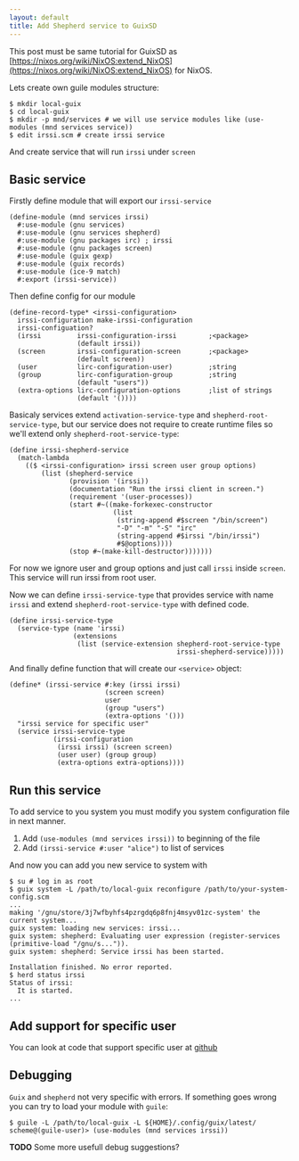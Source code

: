 ```yaml
---
layout: default
title: Add Shepherd service to GuixSD
---
```

This post must be same tutorial for GuixSD as [https://nixos.org/wiki/NixOS:extend_NixOS](https://nixos.org/wiki/NixOS:extend_NixOS) for NixOS.

Lets create own guile modules structure:

    $ mkdir local-guix
    $ cd local-guix
    $ mkdir -p mnd/services # we will use service modules like (use-modules (mnd services service))
    $ edit irssi.scm # create irssi service

And create service that will run `irssi` under `screen`

Basic service
-------------

Firstly define module that will export our `irssi-service`

    (define-module (mnd services irssi)
      #:use-module (gnu services)
      #:use-module (gnu services shepherd)
      #:use-module (gnu packages irc) ; irssi
      #:use-module (gnu packages screen)
      #:use-module (guix gexp)
      #:use-module (guix records)
      #:use-module (ice-9 match)
      #:export (irssi-service))

Then define config for our module

    (define-record-type* <irssi-configuration>
      irssi-configuration make-irssi-configuration
      irssi-configuation?
      (irssi         irssi-configuration-irssi        ;<package>
                     (default irssi))
      (screen        irssi-configuration-screen       ;<package>
                     (default screen))
      (user          lirc-configuration-user)         ;string
      (group         lirc-configuration-group         ;string
                     (default "users"))
      (extra-options lirc-configuration-options       ;list of strings
                     (default '())))

Basicaly services extend `activation-service-type` and `shepherd-root-service-type`, but our service does not require to create runtime files so we'll extend only `shepherd-root-service-type`:

    (define irssi-shepherd-service
      (match-lambda
        (($ <irssi-configuration> irssi screen user group options)
            (list (shepherd-service
                   (provision '(irssi))
                   (documentation "Run the irssi client in screen.")
                   (requirement '(user-processes))
                   (start #~((make-forkexec-constructor
                              (list 
                               (string-append #$screen "/bin/screen")
                               "-D" "-m" "-S" "irc"
                               (string-append #$irssi "/bin/irssi")
                               #$@options))))
                   (stop #~(make-kill-destructor)))))))

For now we ignore  user and group options and just call `irssi` inside `screen`. This service will run irssi from root user.

Now we can define `irssi-service-type` that provides service with name `irssi` and extend `shepherd-root-service-type` with defined code.

    (define irssi-service-type
      (service-type (name 'irssi)
                    (extensions
                     (list (service-extension shepherd-root-service-type
                                              irssi-shepherd-service)))))

And finally define function that will create our `<service>` object:

    (define* (irssi-service #:key (irssi irssi)
                            (screen screen)
                            user
                            (group "users")
                            (extra-options '()))
      "irssi service for specific user" 
      (service irssi-service-type
               (irssi-configuration
                (irssi irssi) (screen screen)
                (user user) (group group)
                (extra-options extra-options))))

Run this service
----------------

To add service to you system you must modify you system configuration file in next manner.

1. Add `(use-modules (mnd services irssi))` to beginning of the file
2. Add `(irssi-service #:user "alice")` to list of services

And now you can add you new service to system with 

    $ su # log in as root
    $ guix system -L /path/to/local-guix reconfigure /path/to/your-system-config.scm
    ...
    making '/gnu/store/3j7wfbyhfs4pzrgdq6p8fnj4msyv01zc-system' the current system...
    guix system: loading new services: irssi...
    guix system: shepherd: Evaluating user expression (register-services (primitive-load "/gnu/s...")).
    guix system: shepherd: Service irssi has been started.
    
    Installation finished. No error reported.
    $ herd status irssi
    Status of irssi:
      It is started.
    ...

Add support for specific user
-----------------------------

You can look at code that support specific user at [github](https://github.com/mnd/guix-mnd-pkgs/blob/master/mnd/services/irssi.scm)

Debugging
---------

`Guix` and `shepherd` not very specific with errors. If something goes wrong you can try to load your module with `guile`:

    $ guile -L /path/to/local-guix -L ${HOME}/.config/guix/latest/
    scheme@(guile-user)> (use-modules (mnd services irssi))

**TODO** Some more usefull debug suggestions?
